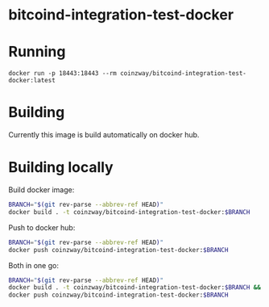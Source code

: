 # bitcoind-integration-test-docker

# Running
```
docker run -p 18443:18443 --rm coinzway/bitcoind-integration-test-docker:latest
```

# Building

Currently this image is build automatically on docker hub.

# Building locally

Build docker image:
 
```bash
BRANCH="$(git rev-parse --abbrev-ref HEAD)"
docker build . -t coinzway/bitcoind-integration-test-docker:$BRANCH
```

Push to docker hub:

```bash
BRANCH="$(git rev-parse --abbrev-ref HEAD)"
docker push coinzway/bitcoind-integration-test-docker:$BRANCH
```

Both in one go:
```bash
BRANCH="$(git rev-parse --abbrev-ref HEAD)"
docker build . -t coinzway/bitcoind-integration-test-docker:$BRANCH && \
docker push coinzway/bitcoind-integration-test-docker:$BRANCH
```